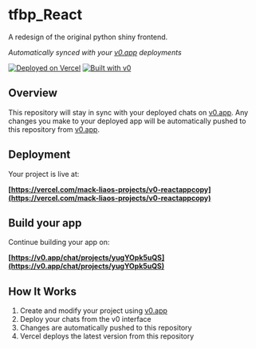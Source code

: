 # tfbp_React

A redesign of the original python shiny frontend.

*Automatically synced with your [v0.app](https://v0.app) deployments*

[![Deployed on Vercel](https://img.shields.io/badge/Deployed%20on-Vercel-black?style=for-the-badge&logo=vercel)](https://vercel.com/mack-liaos-projects/v0-reactappcopy)
[![Built with v0](https://img.shields.io/badge/Built%20with-v0.app-black?style=for-the-badge)](https://v0.app/chat/projects/yugYOpk5uQS)

## Overview

This repository will stay in sync with your deployed chats on [v0.app](https://v0.app).
Any changes you make to your deployed app will be automatically pushed to this repository from [v0.app](https://v0.app).

## Deployment

Your project is live at:

**[https://vercel.com/mack-liaos-projects/v0-reactappcopy](https://vercel.com/mack-liaos-projects/v0-reactappcopy)**

## Build your app

Continue building your app on:

**[https://v0.app/chat/projects/yugYOpk5uQS](https://v0.app/chat/projects/yugYOpk5uQS)**

## How It Works

1. Create and modify your project using [v0.app](https://v0.app)
2. Deploy your chats from the v0 interface
3. Changes are automatically pushed to this repository
4. Vercel deploys the latest version from this repository
